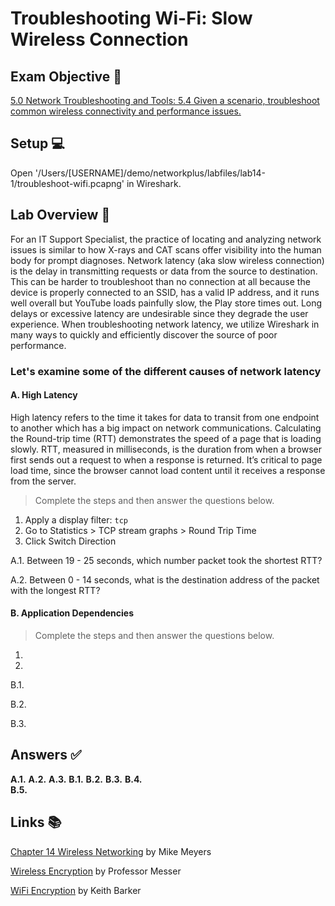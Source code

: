 # Troubleshooting Wi-Fi: Slow Wireless Connection 

## Exam Objective 📑
[5.0 Network Troubleshooting and Tools: 5.4 Given a scenario, troubleshoot common wireless
connectivity and performance issues.](https://www.comptia.jp/pdf/comptia-network-n10-007-v-3-0-exam-objectives.pdf)

## Setup 💻
Open '/Users/[USERNAME]/demo/networkplus/labfiles/lab14-1/troubleshoot-wifi.pcapng' in Wireshark.

## Lab Overview 🔬
For an IT Support Specialist, the practice of locating and analyzing network issues is similar to how X-rays and CAT scans offer visibility into the human body for prompt diagnoses. Network latency (aka slow wireless connection) is the delay in transmitting requests or data from the source to destination. This can be harder to troubleshoot than no connection at all because the device is properly connected to an SSID, has a valid IP address, and it runs well overall but YouTube loads painfully slow, the Play store times out. Long delays or excessive latency are undesirable since they degrade the user experience. When troubleshooting network latency, we utilize Wireshark in many ways to quickly and efficiently discover the source of poor performance. 

### Let's examine some of the different causes of network latency

#### A. High Latency
High latency refers to the time it takes for data to transit from one endpoint to another which has a big impact on network communications. Calculating the Round-trip time (RTT) demonstrates the speed of a page that is loading slowly. RTT, measured in milliseconds, is the duration from when a browser first sends out a request to when a response is returned. It’s critical to page load time, since the browser cannot load content until it receives a response from the server.

> Complete the steps and then answer the questions below.
1. Apply a display filter: `tcp`
2. Go to Statistics > TCP stream graphs > Round Trip Time
3. Click Switch Direction

  A.1. Between 19 - 25 seconds, which number packet took the shortest RTT?

  A.2. Between 0 - 14 seconds, what is the destination address of the packet with the longest RTT?

#### B. Application Dependencies


> Complete the steps and then answer the questions below.
1. 
2. 

  B.1. 
  
  B.2. 
  
  B.3. 
  
## Answers ✅
**A.1.** 
**A.2.** 
**A.3.** 
**B.1.** 
**B.2.** 
**B.3.** 
**B.4.**   
**B.5.** 

## Links 📚
[Chapter 14 Wireless Networking](https://learning.oreilly.com/library/view/comptia-network-certification/9781260122398/ch14.xhtml#ch14sec194) by Mike Meyers

[Wireless Encryption](https://www.professormesser.com/network-plus/n10-007/wireless-encryption-3/) by Professor Messer

[WiFi Encryption](https://www.cbtnuggets.com/learn/it-training/wireless-security-protocols-authentication-methods/3?autostart=1) by Keith Barker

